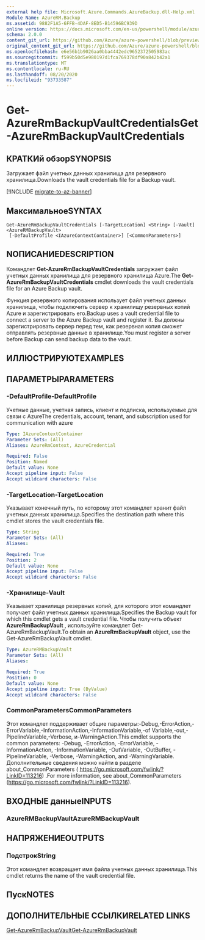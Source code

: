 ```yaml
---
external help file: Microsoft.Azure.Commands.AzureBackup.dll-Help.xml
Module Name: AzureRM.Backup
ms.assetid: 9882F1A5-6FFB-4DAF-8ED5-B14596BC939D
online version: https://docs.microsoft.com/en-us/powershell/module/azurerm.backup/get-azurermbackupvaultcredentials
schema: 2.0.0
content_git_url: https://github.com/Azure/azure-powershell/blob/preview/src/ResourceManager/AzureBackup/Commands.AzureBackup/help/Get-AzureRmBackupVaultCredentials.md
original_content_git_url: https://github.com/Azure/azure-powershell/blob/preview/src/ResourceManager/AzureBackup/Commands.AzureBackup/help/Get-AzureRmBackupVaultCredentials.md
ms.openlocfilehash: e6e56b1b9026aa0bba4442edc9652372505983ac
ms.sourcegitcommit: f599b50d5e980197d1fca769378df90a842b42a1
ms.translationtype: MT
ms.contentlocale: ru-RU
ms.lasthandoff: 08/20/2020
ms.locfileid: "93733587"
---
```

# <span data-ttu-id="8c2a7-101">Get-AzureRmBackupVaultCredentials</span><span class="sxs-lookup"><span data-stu-id="8c2a7-101">Get-AzureRmBackupVaultCredentials</span></span>

## <span data-ttu-id="8c2a7-102">КРАТКИй обзор</span><span class="sxs-lookup"><span data-stu-id="8c2a7-102">SYNOPSIS</span></span>
<span data-ttu-id="8c2a7-103">Загружает файл учетных данных хранилища для резервного хранилища.</span><span class="sxs-lookup"><span data-stu-id="8c2a7-103">Downloads the vault credentials file for a Backup vault.</span></span>

[!INCLUDE [migrate-to-az-banner](../../includes/migrate-to-az-banner.md)]

## <span data-ttu-id="8c2a7-104">Максимальное</span><span class="sxs-lookup"><span data-stu-id="8c2a7-104">SYNTAX</span></span>

```
Get-AzureRmBackupVaultCredentials [-TargetLocation] <String> [-Vault] <AzureRMBackupVault>
 [-DefaultProfile <IAzureContextContainer>] [<CommonParameters>]
```

## <span data-ttu-id="8c2a7-105">NОПИСАНИЕ</span><span class="sxs-lookup"><span data-stu-id="8c2a7-105">DESCRIPTION</span></span>
<span data-ttu-id="8c2a7-106">Командлет **Get-AzureRmBackupVaultCredentials** загружает файл учетных данных хранилища для резервного хранилища Azure.</span><span class="sxs-lookup"><span data-stu-id="8c2a7-106">The **Get-AzureRmBackupVaultCredentials** cmdlet downloads the vault credentials file for an Azure Backup vault.</span></span>

<span data-ttu-id="8c2a7-107">Функция резервного копирования использует файл учетных данных хранилища, чтобы подключить сервер к хранилищу резервных копий Azure и зарегистрировать его.</span><span class="sxs-lookup"><span data-stu-id="8c2a7-107">Backup uses a vault credential file to connect a server to the Azure Backup vault and register it.</span></span>
<span data-ttu-id="8c2a7-108">Вы должны зарегистрировать сервер перед тем, как резервная копия сможет отправлять резервные данные в хранилище.</span><span class="sxs-lookup"><span data-stu-id="8c2a7-108">You must register a server before Backup can send backup data to the vault.</span></span>

## <span data-ttu-id="8c2a7-109">ИЛЛЮСТРИРУЮТ</span><span class="sxs-lookup"><span data-stu-id="8c2a7-109">EXAMPLES</span></span>

## <span data-ttu-id="8c2a7-110">ПАРАМЕТРЫ</span><span class="sxs-lookup"><span data-stu-id="8c2a7-110">PARAMETERS</span></span>

### <span data-ttu-id="8c2a7-111">-DefaultProfile</span><span class="sxs-lookup"><span data-stu-id="8c2a7-111">-DefaultProfile</span></span>
<span data-ttu-id="8c2a7-112">Учетные данные, учетная запись, клиент и подписка, используемые для связи с Azure</span><span class="sxs-lookup"><span data-stu-id="8c2a7-112">The credentials, account, tenant, and subscription used for communication with azure</span></span>

```yaml
Type: IAzureContextContainer
Parameter Sets: (All)
Aliases: AzureRmContext, AzureCredential

Required: False
Position: Named
Default value: None
Accept pipeline input: False
Accept wildcard characters: False
```

### <span data-ttu-id="8c2a7-113">-TargetLocation</span><span class="sxs-lookup"><span data-stu-id="8c2a7-113">-TargetLocation</span></span>
<span data-ttu-id="8c2a7-114">Указывает конечный путь, по которому этот командлет хранит файл учетных данных хранилища.</span><span class="sxs-lookup"><span data-stu-id="8c2a7-114">Specifies the destination path where this cmdlet stores the vault credentials file.</span></span>

```yaml
Type: String
Parameter Sets: (All)
Aliases: 

Required: True
Position: 2
Default value: None
Accept pipeline input: False
Accept wildcard characters: False
```

### <span data-ttu-id="8c2a7-115">-Хранилище</span><span class="sxs-lookup"><span data-stu-id="8c2a7-115">-Vault</span></span>
<span data-ttu-id="8c2a7-116">Указывает хранилище резервных копий, для которого этот командлет получает файл учетных данных хранилища.</span><span class="sxs-lookup"><span data-stu-id="8c2a7-116">Specifies the Backup vault for which this cmdlet gets a vault credential file.</span></span>
<span data-ttu-id="8c2a7-117">Чтобы получить объект **AzureRmBackupVault** , используйте командлет Get-AzureRmBackupVault.</span><span class="sxs-lookup"><span data-stu-id="8c2a7-117">To obtain an **AzureRmBackupVault** object, use the Get-AzureRmBackupVault cmdlet.</span></span>

```yaml
Type: AzureRMBackupVault
Parameter Sets: (All)
Aliases: 

Required: True
Position: 0
Default value: None
Accept pipeline input: True (ByValue)
Accept wildcard characters: False
```

### <span data-ttu-id="8c2a7-118">CommonParameters</span><span class="sxs-lookup"><span data-stu-id="8c2a7-118">CommonParameters</span></span>
<span data-ttu-id="8c2a7-119">Этот командлет поддерживает общие параметры:-Debug,-ErrorAction,-ErrorVariable,-InformationAction,-InformationVariable,-of Variable,-out,-PipelineVariable,-Verbose, и-WarningAction.</span><span class="sxs-lookup"><span data-stu-id="8c2a7-119">This cmdlet supports the common parameters: -Debug, -ErrorAction, -ErrorVariable, -InformationAction, -InformationVariable, -OutVariable, -OutBuffer, -PipelineVariable, -Verbose, -WarningAction, and -WarningVariable.</span></span> <span data-ttu-id="8c2a7-120">Дополнительные сведения можно найти в разделе about_CommonParameters ( https://go.microsoft.com/fwlink/?LinkID=113216) .</span><span class="sxs-lookup"><span data-stu-id="8c2a7-120">For more information, see about_CommonParameters (https://go.microsoft.com/fwlink/?LinkID=113216).</span></span>

## <span data-ttu-id="8c2a7-121">ВХОДНЫЕ данные</span><span class="sxs-lookup"><span data-stu-id="8c2a7-121">INPUTS</span></span>

### <span data-ttu-id="8c2a7-122">AzureRMBackupVault</span><span class="sxs-lookup"><span data-stu-id="8c2a7-122">AzureRMBackupVault</span></span>

## <span data-ttu-id="8c2a7-123">НАПРЯЖЕНИЕ</span><span class="sxs-lookup"><span data-stu-id="8c2a7-123">OUTPUTS</span></span>

### <span data-ttu-id="8c2a7-124">Подстрок</span><span class="sxs-lookup"><span data-stu-id="8c2a7-124">String</span></span>
<span data-ttu-id="8c2a7-125">Этот командлет возвращает имя файла учетных данных хранилища.</span><span class="sxs-lookup"><span data-stu-id="8c2a7-125">This cmdlet returns the name of the vault credential file.</span></span>

## <span data-ttu-id="8c2a7-126">Пуск</span><span class="sxs-lookup"><span data-stu-id="8c2a7-126">NOTES</span></span>

## <span data-ttu-id="8c2a7-127">ДОПОЛНИТЕЛЬНЫЕ ССЫЛКИ</span><span class="sxs-lookup"><span data-stu-id="8c2a7-127">RELATED LINKS</span></span>

[<span data-ttu-id="8c2a7-128">Get-AzureRmBackupVault</span><span class="sxs-lookup"><span data-stu-id="8c2a7-128">Get-AzureRmBackupVault</span></span>](./Get-AzureRmBackupVault.md)


